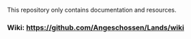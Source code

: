 This repository only contains documentation and resources. 
### Wiki: https://github.com/Angeschossen/Lands/wiki
